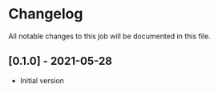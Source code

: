 # Changelog
All notable changes to this job will be documented in this file.

## [0.1.0] - 2021-05-28
* Initial version